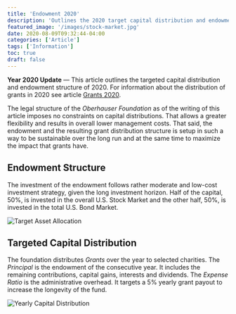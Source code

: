 ```yaml
---
title: 'Endowment 2020'
description: 'Outlines the 2020 target capital distribution and endowment structure'
featured_image: '/images/stock-market.jpg'
date: 2020-08-09T09:32:44-04:00
categories: ['Article']
tags: ['Information']
toc: true
draft: false
---
```


**Year 2020 Update** &mdash; This article outlines the targeted capital distribution and endowment
structure of 2020. For information about the distribution of grants in 2020 see article
[Grants 2020](/articles/grants-2020/).

<!--more-->

The legal structure of the _Oberhauser Foundation_ as of the writing of this
article imposes no constraints on capital distributions. That allows a
greater flexibility and results in overall lower management costs. That said,
the endowment and the resulting grant distribution structure is setup in
such a way to be sustainable over the long run and at the same time to
maximize the impact that grants have.

## Endowment Structure

The investment of the endowment follows rather moderate and low-cost investment
strategy, given the long investment horizon. Half of the capital, 50%,
is invested in the overall U.S. Stock Market and the other half, 50%,
is invested in the total U.S. Bond Market.

![Target Asset Allocation](/images/target-asset-allocation-2020.svg)

## Targeted Capital Distribution

The foundation distributes _Grants_ over the year to selected charities.
The _Principal_ is the endowment of the consecutive year. It includes
the remaining contributions, capital gains, interests and dividends.
The _Expense Ratio_ is the administrative overhead. It targets a
5% yearly grant payout to increase the longevity of the fund.

![Yearly Capital Distribution](/images/capital-distribution-plan-2020.svg)
